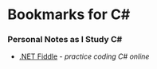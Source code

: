 # Bookmarks for C\# 
### Personal Notes as I Study C\# 
+ [.NET Fiddle](https://dotnetfiddle.net/) - *practice coding C# online*





















